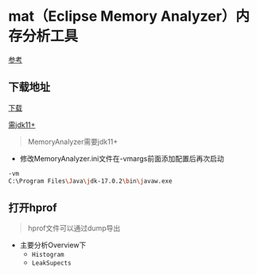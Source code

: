# mat（Eclipse Memory Analyzer）内存分析工具

[参考](https://blog.csdn.net/chengqiuming/article/details/119965267)

## 下载地址

[下载](https://www.eclipse.org/mat/)

[需jdk11+](http://jdk.java.net/17/)

> MemoryAnalyzer需要jdk11+

* 修改MemoryAnalyzer.ini文件在-vmargs前面添加配置后再次启动

```bash
-vm
C:\Program Files\Java\jdk-17.0.2\bin\javaw.exe
```

## 打开hprof

> hprof文件可以通过dump导出

* 主要分析Overview下
	* `Histogram` 
	* `LeakSupects`
